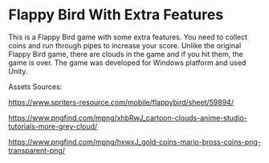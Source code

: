 # Flappy Bird With Extra Features
 
This is a Flappy Bird game with some extra features. You need to collect coins and run through pipes to increase your score. Unlike the original Flappy Bird game, there are clouds in the game and if you hit them, the game is over. The game was developed for Windows platform and used Unity.

Assets Sources:

https://www.spriters-resource.com/mobile/flappybird/sheet/59894/

https://www.pngfind.com/mpng/xhbRwJ_cartoon-clouds-anime-studio-tutorials-more-grey-cloud/

https://www.pngfind.com/mpng/hxwxJ_gold-coins-mario-bross-coins-png-transparent-png/
